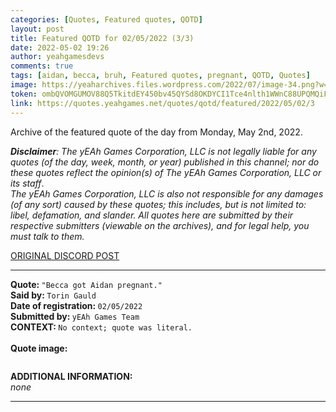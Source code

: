 ```yaml
---
categories: [Quotes, Featured quotes, QOTD]
layout: post
title: Featured QOTD for 02/05/2022 (3/3)
date: 2022-05-02 19:26
author: yeahgamesdevs
comments: true
tags: [aidan, becca, bruh, Featured quotes, pregnant, QOTD, Quotes]
image: https://yeaharchives.files.wordpress.com/2022/07/image-34.png?w=508
token: ombQVOMGUMOV88Q5TkitdEY450bv45QYSd8OKDYCI1Tce4nlth1WWnC88UPQMQiFk9UeUg8Rcbn2XuSONwhe82AHdS8IO0UfhuF9RTy4Hep2NvbIqSSsPiyWxgCF9gRt8XvMVu1x41Zh
link: https://quotes.yeahgames.net/quotes/qotd/featured/2022/05/02/3
---
```

<!-- wp:paragraph -->
<p>Archive of the featured quote of the day from Monday, May 2nd, 2022. </p>
<!-- /wp:paragraph -->

<!-- wp:paragraph -->
<p><em><strong>Disclaimer</strong>: The yEAh Games Corporation, LLC is not legally liable for any quotes (of the day, week, month, or year) published in this channel; nor do these quotes reflect the opinion(s) of The yEAh Games Corporation, LLC or its staff</em>.<br><em>The yEAh Games Corporation, LLC is also not responsible for any damages (of any sort) caused by these quotes; this includes, but is not limited to: libel, defamation, and slander. All quotes here are submitted by their respective submitters (viewable on the archives), and for legal help, you must talk to them.</em><br><a href="https://cdn.discordapp.com/attachments/958100064079839303/964566123628609628/unknown.png"></a></p>
<!-- /wp:paragraph -->

<!-- wp:buttons {"layout":{"type":"flex","justifyContent":"left"}} -->
<div class="wp-block-buttons"><!-- wp:button {"textColor":"vivid-cyan-blue","align":"center","style":{"border":{"radius":"18px"}},"className":"is-style-fill"} -->
<div class="wp-block-button aligncenter is-style-fill"><a class="wp-block-button__link has-vivid-cyan-blue-color has-text-color wp-element-button" href="https://discord.com/channels/887052880782176266/958100064079839303/970792782375563314" style="border-radius:18px;">ORIGINAL DISCORD POST</a></div>
<!-- /wp:button --></div>
<!-- /wp:buttons -->

<!-- wp:separator {"align":"center","className":"is-style-wide"} -->
<hr class="wp-block-separator aligncenter has-alpha-channel-opacity is-style-wide" />
<!-- /wp:separator -->

<!-- wp:paragraph -->
<p><strong>Quote: </strong><code>"Becca got Aidan pregnant."</code><br><strong>Said by: </strong><code>Torin Gauld</code><br><strong>Date of registration: </strong><code>02/05/2022</code> <br><strong>Submitted by: </strong><code>yEAh Games Team</code><br><strong>CONTEXT: </strong><code>No context; quote was literal.<br></code><br><strong>Quote image:</strong></p>
<!-- /wp:paragraph -->

<!-- wp:image {"id":819,"sizeSlug":"large","linkDestination":"none"} -->
<figure class="wp-block-image size-large"><img src="https://yeaharchives.files.wordpress.com/2022/07/image-34.png?w=508" alt="" class="wp-image-819" /></figure>
<!-- /wp:image -->

<!-- wp:paragraph -->
<p><strong>ADDITIONAL INFORMATION:</strong><br><em>none</em></p>
<!-- /wp:paragraph -->

<!-- wp:separator {"className":"is-style-wide"} -->
<hr class="wp-block-separator has-alpha-channel-opacity is-style-wide" />
<!-- /wp:separator -->
